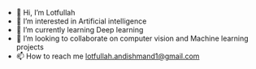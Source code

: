 - 👋 Hi, I’m Lotfullah
- 👀 I’m interested in Artificial intelligence 
- 🌱 I’m currently learning Deep learning
- 💞️ I’m looking to collaborate on computer vision and Machine learning projects
- 📫 How to reach me lotfullah.andishmand1@gmail.com

<!---
Lotfullah21/Lotfullah21 is a ✨ special ✨ repository because its `README.md` (this file) appears on your GitHub profile.
You can click the Preview link to take a look at your changes.
--->
